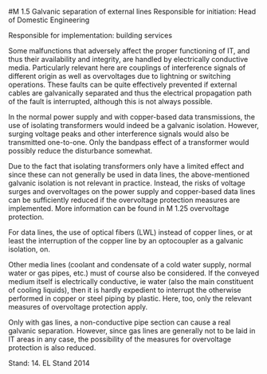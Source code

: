 #M 1.5 Galvanic separation of external lines
Responsible for initiation: Head of Domestic Engineering

Responsible for implementation: building services

Some malfunctions that adversely affect the proper functioning of IT, and thus their availability and integrity, are handled by electrically conductive media. Particularly relevant here are couplings of interference signals of different origin as well as overvoltages due to lightning or switching operations. These faults can be quite effectively prevented if external cables are galvanically separated and thus the electrical propagation path of the fault is interrupted, although this is not always possible.

In the normal power supply and with copper-based data transmissions, the use of isolating transformers would indeed be a galvanic isolation. However, surging voltage peaks and other interference signals would also be transmitted one-to-one. Only the bandpass effect of a transformer would possibly reduce the disturbance somewhat.

Due to the fact that isolating transformers only have a limited effect and since these can not generally be used in data lines, the above-mentioned galvanic isolation is not relevant in practice. Instead, the risks of voltage surges and overvoltages on the power supply and copper-based data lines can be sufficiently reduced if the overvoltage protection measures are implemented. More information can be found in M 1.25 overvoltage protection.

For data lines, the use of optical fibers (LWL) instead of copper lines, or at least the interruption of the copper line by an optocoupler as a galvanic isolation, on.

Other media lines (coolant and condensate of a cold water supply, normal water or gas pipes, etc.) must of course also be considered. If the conveyed medium itself is electrically conductive, ie water (also the main constituent of cooling liquids), then it is hardly expedient to interrupt the otherwise performed in copper or steel piping by plastic. Here, too, only the relevant measures of overvoltage protection apply.

Only with gas lines, a non-conductive pipe section can cause a real galvanic separation. However, since gas lines are generally not to be laid in IT areas in any case, the possibility of the measures for overvoltage protection is also reduced.

Stand: 14. EL Stand 2014



